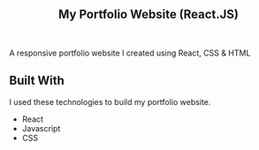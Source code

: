 <h2 align="center">
  My Portfolio Website (React.JS) <br/>
</h2>

<br/>

A responsive portfolio website I created using React, CSS &amp; HTML

## Built With

I used these technologies to build my portfolio website.

- React
- Javascript
- CSS
